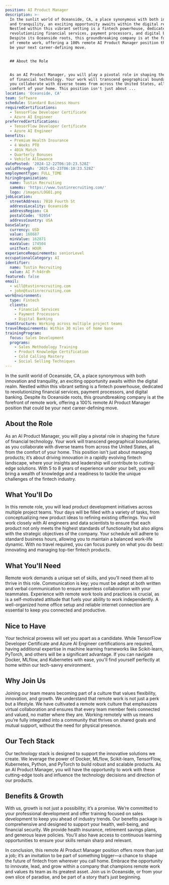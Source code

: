 ```yaml
---
position: AI Product Manager
description: >-
  In the sunlit world of Oceanside, CA, a place synonymous with both innovation
  and tranquility, an exciting opportunity awaits within the digital realm.
  Nestled within this vibrant setting is a fintech powerhouse, dedicated to
  revolutionizing financial services, payment processors, and digital banking.
  Despite its Oceanside roots, this groundbreaking company is at the forefront
  of remote work, offering a 100% remote AI Product Manager position that could
  be your next career-defining move.


  ## About the Role


  As an AI Product Manager, you will play a pivotal role in shaping the future
  of financial technology. Your work will transcend geographical boundaries, as
  you collaborate with diverse teams from across the United States, all from the
  comfort of your home. This position isn't just about ...
location: 'Oceanside, CA'
team: Software
schedule: Standard Business Hours
requiredCertifications:
  - TensorFlow Developer Certificate
  - Azure AI Engineer
preferredCertifications:
  - TensorFlow Developer Certificate
  - Azure AI Engineer
benefits:
  - Premium Health Insurance
  - 4 Weeks PTO
  - 401k Match
  - Quarterly Bonuses
  - Vehicle Allowance
datePosted: '2024-12-22T06:10:23.528Z'
validThrough: '2025-01-23T06:10:23.528Z'
employmentType: FULL_TIME
hiringOrganization:
  name: Tustin Recruiting
  sameAs: 'https://www.tustinrecruiting.com/'
  logo: /images/LOGO1.png
jobLocation:
  streetAddress: 7810 Fourth St
  addressLocality: Oceanside
  addressRegion: CA
  postalCode: '92054'
  addressCountry: USA
baseSalary:
  currency: USD
  value: 168687
  minValue: 162871
  maxValue: 174504
  unitText: HOUR
experienceRequirements: seniorLevel
occupationalCategory: AI
identifier:
  name: Tustin Recruiting
  value: AI P-h4drdh
featured: false
email:
  - will@tustinrecruiting.com
  - john@tustinrecruiting.com
workEnvironment:
  type: Fintech
  clients:
    - Financial Services
    - Payment Processors
    - Digital Banking
teamStructure: Working across multiple project teams
travelRequirements: Within 30 miles of home base
trainingProgram:
  focus: Sales Development
  programs:
    - Sales Methodology Training
    - Product Knowledge Certification
    - Cold Calling Mastery
    - Social Selling Techniques
---
```




In the sunlit world of Oceanside, CA, a place synonymous with both innovation and tranquility, an exciting opportunity awaits within the digital realm. Nestled within this vibrant setting is a fintech powerhouse, dedicated to revolutionizing financial services, payment processors, and digital banking. Despite its Oceanside roots, this groundbreaking company is at the forefront of remote work, offering a 100% remote AI Product Manager position that could be your next career-defining move.

## About the Role

As an AI Product Manager, you will play a pivotal role in shaping the future of financial technology. Your work will transcend geographical boundaries, as you collaborate with diverse teams from across the United States, all from the comfort of your home. This position isn't just about managing products; it’s about driving innovation in a rapidly evolving fintech landscape, where your insights and leadership will contribute to cutting-edge solutions. With 5 to 8 years of experience under your belt, you will bring a wealth of knowledge and a readiness to tackle the unique challenges of the fintech industry.

## What You'll Do

In this remote role, you will lead product development initiatives across multiple project teams. Your days will be filled with a variety of tasks, from conceptualizing new product ideas to refining existing offerings. You will work closely with AI engineers and data scientists to ensure that each product not only meets the highest standards of functionality but also aligns with the strategic objectives of the company. Your schedule will adhere to standard business hours, allowing you to maintain a balanced work-life dynamic. With no travel required, you can focus purely on what you do best: innovating and managing top-tier fintech products.

## What You'll Need

Remote work demands a unique set of skills, and you’ll need them all to thrive in this role. Communication is key; you must be adept at both written and verbal communication to ensure seamless collaboration with your teammates. Experience with remote work tools and practices is crucial, as is a self-motivated attitude that fuels your ability to work independently. A well-organized home office setup and reliable internet connection are essential to keep you connected and productive.

## Nice to Have

Your technical prowess will set you apart as a candidate. While TensorFlow Developer Certificate and Azure AI Engineer certifications are required, having additional expertise in machine learning frameworks like Scikit-learn, PyTorch, and others will be a significant advantage. If you can navigate Docker, MLflow, and Kubernetes with ease, you'll find yourself perfectly at home within our tech-savvy environment.

## Why Join Us

Joining our team means becoming part of a culture that values flexibility, innovation, and growth. We understand that remote work is not just a perk but a lifestyle. We have cultivated a remote work culture that emphasizes virtual collaboration and ensures that every team member feels connected and valued, no matter where they are. Working remotely with us means you’re fully integrated into a community that thrives on shared goals and mutual support, without the need for physical presence.

## Our Tech Stack

Our technology stack is designed to support the innovative solutions we create. We leverage the power of Docker, MLflow, Scikit-learn, TensorFlow, Kubernetes, Python, and PyTorch to build robust and scalable products. As an AI Product Manager, you will have the opportunity to work with these cutting-edge tools and influence the technology decisions and direction of our products.

## Benefits & Growth

With us, growth is not just a possibility; it’s a promise. We’re committed to your professional development and offer training focused on sales development to keep you ahead of industry trends. Our benefits package is comprehensive and designed to support your health, well-being, and financial security. We provide health insurance, retirement savings plans, and generous leave policies. You’ll also have access to continuous learning opportunities to ensure your skills remain sharp and relevant.

In conclusion, this remote AI Product Manager position offers more than just a job; it’s an invitation to be part of something bigger—a chance to shape the future of fintech from wherever you call home. Embrace the opportunity to innovate, lead, and grow within a company that champions remote work and values its team as its greatest asset. Join us in Oceanside, or from your own slice of paradise, and be part of a story that’s just beginning.